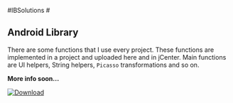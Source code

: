 #IBSolutions #
## Android Library ##
There are some functions that I use every project. These functions are implemented in a project and uploaded here and in jCenter.
Main functions are UI helpers, String helpers, `Picasso` transformations and so on.

**More info soon...**

[ ![Download](https://api.bintray.com/packages/ib1987/maven/hu.ibsolutions/images/download.svg) ](https://bintray.com/ib1987/maven/hu.ibsolutions/_latestVersion)